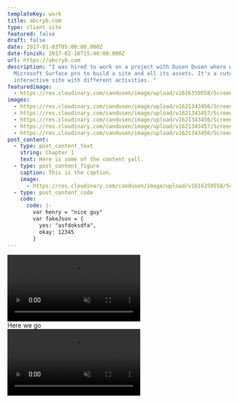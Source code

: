 ```yaml
---
templateKey: work
title: abcryb.com
type: client site
featured: false
draft: false
date: 2017-01-03T05:00:00.000Z
date-finish: 2017-02-16T15:40:00.000Z
url: https://abcryb.com
description: "I was hired to work on a project with Dusen Dusen where we used the
  Microsoft Surface pro to build a site and all its assets. It's a cute little
  interactive site with different activities. "
featuredimage:
  - https://res.cloudinary.com/candusen/image/upload/v1616359558/Screen_Shot_2021-03-21_at_4.45.36_PM_mp7sgu.png
images:
  - https://res.cloudinary.com/candusen/image/upload/v1621343456/Screen_Shot_2021-05-17_at_10.19.06_AM_quvape.png
  - https://res.cloudinary.com/candusen/image/upload/v1621343457/Screen_Shot_2021-05-17_at_10.21.17_AM_uhkfn2.png
  - https://res.cloudinary.com/candusen/image/upload/v1621343456/Screen_Shot_2021-05-17_at_10.18.48_AM_ltj6zw.png
  - https://res.cloudinary.com/candusen/image/upload/v1621343457/Screen_Shot_2021-05-17_at_10.18.29_AM_wg1ks1.png
  - https://res.cloudinary.com/candusen/image/upload/v1621343456/Screen_Shot_2021-05-17_at_10.24.00_AM_z20ljc.png
post_content:
  - type: post_content_text
    string: Chapter 1
    text: Here is some of the content yall.
  - type: post_content_figure
    caption: This is the caption.
    image:
      - https://res.cloudinary.com/candusen/image/upload/v1616359558/Screen_Shot_2021-03-21_at_4.45.36_PM_mp7sgu.png
  - type: post_content_code
    code:
      code: |-
        var henry = "nice guy"
        var fakeJson = {
          yes: "asfdoksdfa",
          okay: 12345
        }
---
```

<div class='caption-container video-caption'><div className="mobile-video-cover">
    <video playsinline autoplay muted loop src=https://res.cloudinary.com/candusen/video/upload/v1621270739/abcryb-vid_wiebhc.mp4></video></div>
  <div class='caption'>Here we go</div></div>



<div class='caption-container video-caption'><div className="mobile-video-cover">
    <video playsinline autoplay muted loop src=https://res.cloudinary.com/candusen/video/upload/v1621343165/abcryb-vid-2_mgfvxk.mp4></video></div>
  <div class='caption'></div></div>
